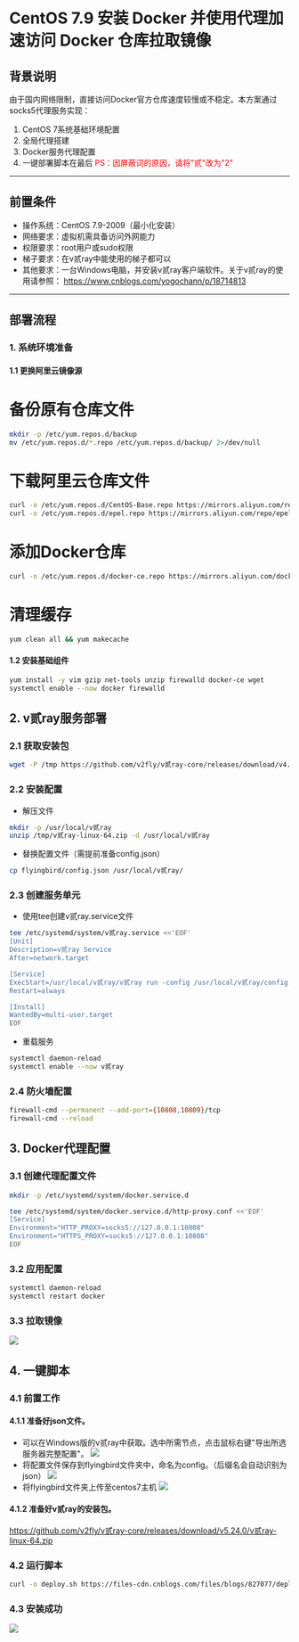 # CentOS 7.9 安装 Docker 并使用代理加速访问 Docker 仓库拉取镜像

## 背景说明
由于国内网络限制，直接访问Docker官方仓库速度较慢或不稳定。本方案通过socks5代理服务实现：
1. CentOS 7系统基础环境配置
2. 全局代理搭建
3. Docker服务代理配置
4. 一键部署脚本在最后
<font color=red>PS：因屏蔽词的原因，请将"贰"改为"2"</font>
---

## 前置条件
- 操作系统：CentOS 7.9-2009（最小化安装）
- 网络要求：虚拟机需具备访问外网能力
- 权限要求：root用户或sudo权限
- 梯子要求：在v贰ray中能使用的梯子都可以
- 其他要求：一台Windows电脑，并安装v贰ray客户端软件。关于v贰ray的使用请参照：
https://www.cnblogs.com/yogochann/p/18714813
---

## 部署流程

### 1. 系统环境准备
#### 1.1 更换阿里云镜像源
# 备份原有仓库文件
```bash
mkdir -p /etc/yum.repos.d/backup
mv /etc/yum.repos.d/*.repo /etc/yum.repos.d/backup/ 2>/dev/null
```
# 下载阿里云仓库文件
```bash
curl -o /etc/yum.repos.d/CentOS-Base.repo https://mirrors.aliyun.com/repo/Centos-7.repo
curl -o /etc/yum.repos.d/epel.repo https://mirrors.aliyun.com/repo/epel-7.repo
```
# 添加Docker仓库
```bash
curl -o /etc/yum.repos.d/docker-ce.repo https://mirrors.aliyun.com/docker-ce/linux/centos/docker-ce.repo
```
# 清理缓存
```bash
yum clean all && yum makecache
```
#### 1.2 安装基础组件
```bash
yum install -y vim gzip net-tools unzip firewalld docker-ce wget
systemctl enable --now docker firewalld
```
## 2. v贰ray服务部署
### 2.1 获取安装包
```bash
wget -P /tmp https://github.com/v2fly/v贰ray-core/releases/download/v4.31.0/v贰ray-linux-64.zip
```
### 2.2 安装配置
- 解压文件
```bash
mkdir -p /usr/local/v贰ray
unzip /tmp/v贰ray-linux-64.zip -d /usr/local/v贰ray
```
- 替换配置文件（需提前准备config.json）
```bash
cp flyingbird/config.json /usr/local/v贰ray/
```
### 2.3 创建服务单元
- 使用tee创建v贰ray.service文件
```bash
tee /etc/systemd/system/v贰ray.service <<'EOF'
[Unit]
Description=v贰ray Service
After=network.target

[Service]
ExecStart=/usr/local/v贰ray/v贰ray run -config /usr/local/v贰ray/config.json
Restart=always

[Install]
WantedBy=multi-user.target
EOF
```
- 重载服务
```bash
systemctl daemon-reload
systemctl enable --now v贰ray
```
### 2.4 防火墙配置
```bash
firewall-cmd --permanent --add-port={10808,10809}/tcp
firewall-cmd --reload
```
## 3. Docker代理配置
### 3.1 创建代理配置文件
```bash
mkdir -p /etc/systemd/system/docker.service.d

tee /etc/systemd/system/docker.service.d/http-proxy.conf <<'EOF'
[Service]
Environment="HTTP_PROXY=socks5://127.0.0.1:10808"
Environment="HTTPS_PROXY=socks5://127.0.0.1:10808"
EOF
```
### 3.2 应用配置
```bash
systemctl daemon-reload
systemctl restart docker
```  
### 3.3 拉取镜像
![](https://img2024.cnblogs.com/blog/3158231/202502/3158231-20250217113235654-426199887.png)

## 4. 一键脚本
### 4.1 前置工作
#### 4.1.1 准备好json文件。
- 可以在Windows版的v贰ray中获取。选中所需节点，点击鼠标右键"导出所选服务器完整配置"。
![](https://img2024.cnblogs.com/blog/3158231/202502/3158231-20250217152423668-1893413302.png)
- 将配置文件保存到flyingbird文件夹中，命名为config。（后缀名会自动识别为json）
![](https://img2024.cnblogs.com/blog/3158231/202502/3158231-20250217160215550-2025233684.png)
- 将flyingbird文件夹上传至centos7主机
![](https://img2024.cnblogs.com/blog/3158231/202502/3158231-20250217163633206-1531941476.png)

#### 4.1.2 准备好v贰ray的安装包。
https://github.com/v2fly/v贰ray-core/releases/download/v5.24.0/v贰ray-linux-64.zip
### 4.2 运行脚本
```bash
curl -o deploy.sh https://files-cdn.cnblogs.com/files/blogs/827077/deploy.sh?t=1739773875 && chmod +x deploy.sh && ./deploy.sh
```
### 4.3 安装成功
![](https://img2024.cnblogs.com/blog/3158231/202502/3158231-20250217140228372-662145035.png)
